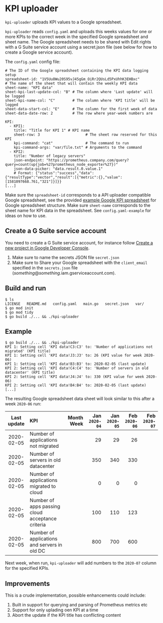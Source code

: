 # KPI uploader
`kpi-uploader` uploads KPI values to a Google spreadsheet.

`kpi-uploader` reads `config.yaml` and uploads this weeks values for
one or more KPIs to the correct week in the specified Google
spreadsheet and sheet name. The Google spreadsheet needs to be shared
with Edit rights with a G Suite service account using a secret.json
file (see below for how to create a Google service account).

The `config.yaml` config file:
```
# The ID of the Google spreadsheet containing the KPI data logging setup
spreadsheet-id: "1V5Uu8Wu20S95vJ45gGm_OiRr2QUsLd5PxUhhK3EHBxc"
# The name of the sheet that will contain the weekly KPI data
sheet-name: "KPI data"
sheet-kpi-last-update-col: "B" # The column where 'Last update' will be logged
sheet-kpi-name-col: "C"        # The column where 'KPI title' will be logged
sheet-data-start-col: "E"      # The column for the first week of data
sheet-data-date-row: 2         # The row where year-week numbers are

KPI:
  - KPI1:
    title: "Title for KPI 1" # KPI name
    sheet-row: 3                     # The sheet row reserved for this KPI
    kpi-command: "cat"               # The command to run
    kpi-command-args: "var/file.txt" # Arguments to the command
  - KPI2:
    title: "Number of legacy servers"
    json-endpoint: "https://prometheus.company.com/query?query=count(up{job=%27prometheus_node_exporter%27})"
    json-data-picker: "data.result.0.value.1"
    # Format: {"status":"success","data":{"resultType":"vector","result":[{"metric":{},"value":[1581097668.761,"321"]}]}}
[...]
```

Make sure the `spreadsheet-id` corresponds to a API uploader compatible Google
spreadsheet, see the provided [example Google KPI spreadsheet](https://docs.google.com/spreadsheets/d/1V5Uu8Wu20S95vJ45gGm_OiRr2QUsLd5PxUhhK3EHBxc/edit#gid=750502480) for Google spreadsheet structure.
Make sure `sheet-name` corresponds to the sheet name for KPI data in the spreadsheet.
See `config.yaml-example` for ideas on how to use.

## Create a G Suite service account
You need to create a G Suite service account, for instance follow
[Create a new project in Google Developer Console](https://www.prudentdevs.club/gsheets-go).
1. Make sure to name the secrets JSON file `secret.json`
2. Make sure to Share your Google spreadsheet with the `client_email` specified in the `secrets.json` file (*something*@*something*.iam.gserviceaccount.com).

## Build and run
```
$ ls
LICENSE	  README.md   config.yaml   main.go   secret.json   var/
$ go mod init
$ go mod tidy
$ go build ./... && ./kpi-uploader
```

## Example
```
$ go build ./... && ./kpi-uploader
KPI 1: Setting cell 'KPI data!C3:C3' to: 'Number of applications not migrated' (KPI title)
KPI 1: Setting cell 'KPI data!J3:J3' to: 26 (KPI value for week 2020-06)
KPI 1: Setting cell 'KPI data!B3:B3' to: 2020-02-05 (last update)
KPI 2: Setting cell 'KPI data!C4:C4' to: 'Number of servers in old datacenter' (KPI title)
KPI 2: Setting cell 'KPI data!J4:J4' to: 330 (KPI value for week 2020-06)
KPI 2: Setting cell 'KPI data!B4:B4' to: 2020-02-05 (last update)
[...]
```

The resulting Google spreadsheet data sheet will look similar to this after a week `2020-06` run:

Last update | KPI                                              | Month Week | Jan `2020-04` | Jan `2020-05` | Feb `2020-06` | Feb `2020-07`
:---------: | :----------------------------------------------- | ---:  | ------: | ------: |    ---: | ---:
2020-02-05  | Number of applications not migrated              |       | 29      | 29      | 26      |
2020-02-05  | Number of servers in old datacenter              |       | 350     | 340     | 330     |
2020-02-05  | Number of applications migrated to cloud         |       | 0       | 0       |       0 |
2020-02-05  | Number of apps passing cloud acceptance criteria |       | 100     | 110     | 123 |
2020-02-05  | Number of applications and servers in old DC     |       | 800     | 700     | 600 |

Next week, when run, `kpi-uploader` will add numbers to the `2020-07`
column for the specified KPIs.

## Improvements
This is a crude implementation, possible enhancements could include:
1. Built in support for querying and parsing of Prometheus metrics etc
2. Support for only uplading oen KPI at a time
3. Abort the update if the KPI title has conflicting content
